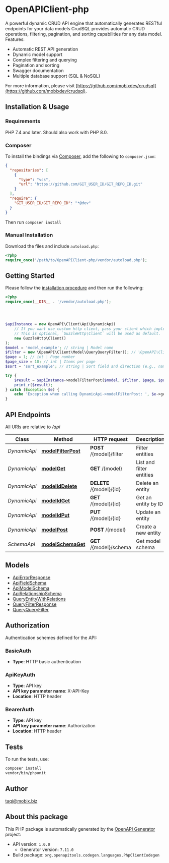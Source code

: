 # OpenAPIClient-php

A powerful dynamic CRUD API engine that automatically generates RESTful endpoints for your data models
CrudSQL provides automatic CRUD operations, filtering, pagination, and sorting capabilities for any data model.
Features:
- Automatic REST API generation
- Dynamic model support
- Complex filtering and querying
- Pagination and sorting
- Swagger documentation
- Multiple database support (SQL & NoSQL)

For more information, please visit [https://github.com/mobixdev/crudsql](https://github.com/mobixdev/crudsql).

## Installation & Usage

### Requirements

PHP 7.4 and later.
Should also work with PHP 8.0.

### Composer

To install the bindings via [Composer](https://getcomposer.org/), add the following to `composer.json`:

```json
{
  "repositories": [
    {
      "type": "vcs",
      "url": "https://github.com/GIT_USER_ID/GIT_REPO_ID.git"
    }
  ],
  "require": {
    "GIT_USER_ID/GIT_REPO_ID": "*@dev"
  }
}
```

Then run `composer install`

### Manual Installation

Download the files and include `autoload.php`:

```php
<?php
require_once('/path/to/OpenAPIClient-php/vendor/autoload.php');
```

## Getting Started

Please follow the [installation procedure](#installation--usage) and then run the following:

```php
<?php
require_once(__DIR__ . '/vendor/autoload.php');




$apiInstance = new OpenAPI\Client\Api\DynamicApi(
    // If you want use custom http client, pass your client which implements `GuzzleHttp\ClientInterface`.
    // This is optional, `GuzzleHttp\Client` will be used as default.
    new GuzzleHttp\Client()
);
$model = 'model_example'; // string | Model name
$filter = new \OpenAPI\Client\Model\QueryQueryFilter(); // \OpenAPI\Client\Model\QueryQueryFilter | Filter conditions
$page = 1; // int | Page number
$page_size = 10; // int | Items per page
$sort = 'sort_example'; // string | Sort field and direction (e.g., name:asc,age:desc)

try {
    $result = $apiInstance->modelFilterPost($model, $filter, $page, $page_size, $sort);
    print_r($result);
} catch (Exception $e) {
    echo 'Exception when calling DynamicApi->modelFilterPost: ', $e->getMessage(), PHP_EOL;
}

```

## API Endpoints

All URIs are relative to */api*

Class | Method | HTTP request | Description
------------ | ------------- | ------------- | -------------
*DynamicApi* | [**modelFilterPost**](docs/Api/DynamicApi.md#modelfilterpost) | **POST** /{model}/filter | Filter entities
*DynamicApi* | [**modelGet**](docs/Api/DynamicApi.md#modelget) | **GET** /{model} | List and filter entities
*DynamicApi* | [**modelIdDelete**](docs/Api/DynamicApi.md#modeliddelete) | **DELETE** /{model}/{id} | Delete an entity
*DynamicApi* | [**modelIdGet**](docs/Api/DynamicApi.md#modelidget) | **GET** /{model}/{id} | Get an entity by ID
*DynamicApi* | [**modelIdPut**](docs/Api/DynamicApi.md#modelidput) | **PUT** /{model}/{id} | Update an entity
*DynamicApi* | [**modelPost**](docs/Api/DynamicApi.md#modelpost) | **POST** /{model} | Create a new entity
*SchemaApi* | [**modelSchemaGet**](docs/Api/SchemaApi.md#modelschemaget) | **GET** /{model}/schema | Get model schema

## Models

- [ApiErrorResponse](docs/Model/ApiErrorResponse.md)
- [ApiFieldSchema](docs/Model/ApiFieldSchema.md)
- [ApiModelSchema](docs/Model/ApiModelSchema.md)
- [ApiRelationshipSchema](docs/Model/ApiRelationshipSchema.md)
- [QueryEntityWithRelations](docs/Model/QueryEntityWithRelations.md)
- [QueryFilterResponse](docs/Model/QueryFilterResponse.md)
- [QueryQueryFilter](docs/Model/QueryQueryFilter.md)

## Authorization

Authentication schemes defined for the API:
### BasicAuth

- **Type**: HTTP basic authentication

### ApiKeyAuth

- **Type**: API key
- **API key parameter name**: X-API-Key
- **Location**: HTTP header


### BearerAuth

- **Type**: API key
- **API key parameter name**: Authorization
- **Location**: HTTP header


## Tests

To run the tests, use:

```bash
composer install
vendor/bin/phpunit
```

## Author

taqi@mobix.biz

## About this package

This PHP package is automatically generated by the [OpenAPI Generator](https://openapi-generator.tech) project:

- API version: `1.0.0`
    - Generator version: `7.11.0`
- Build package: `org.openapitools.codegen.languages.PhpClientCodegen`

